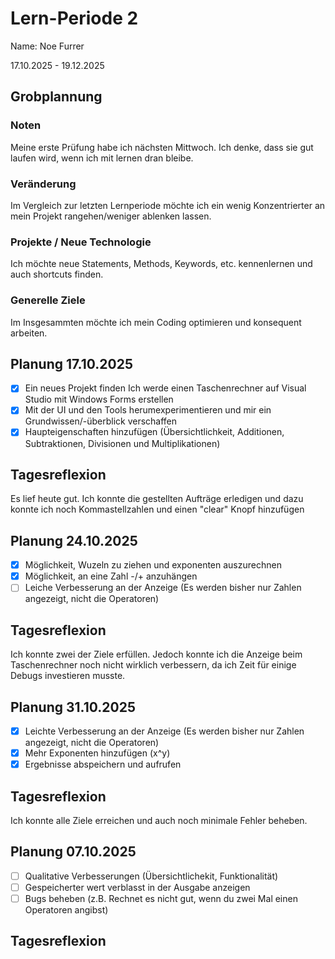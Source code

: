 # Lern-Periode 2
Name: Noe Furrer

17.10.2025 - 19.12.2025

## Grobplannung
### Noten
Meine erste Prüfung habe ich nächsten Mittwoch. Ich denke, dass sie gut laufen wird, wenn ich mit lernen dran bleibe.
### Veränderung
Im Vergleich zur letzten Lernperiode möchte ich ein wenig Konzentrierter an mein Projekt rangehen/weniger ablenken lassen.
### Projekte / Neue Technologie
Ich möchte neue Statements, Methods, Keywords, etc. kennenlernen und auch shortcuts finden.
### Generelle Ziele
Im Insgesammten möchte ich mein Coding optimieren und konsequent arbeiten.

## Planung 17.10.2025

- [x] Ein neues Projekt finden
      Ich werde einen Taschenrechner auf Visual Studio mit Windows Forms erstellen
- [x] Mit der UI und den Tools herumexperimentieren und mir ein Grundwissen/-überblick verschaffen
- [x] Haupteigenschaften hinzufügen (Übersichtlichkeit, Additionen, Subtraktionen, Divisionen und Multiplikationen)

## Tagesreflexion
Es lief heute gut. Ich konnte die gestellten Aufträge erledigen und dazu konnte ich noch Kommastellzahlen und einen "clear" Knopf hinzufügen

## Planung 24.10.2025

- [x] Möglichkeit, Wuzeln zu ziehen und exponenten auszurechnen
- [x] Möglichkeit, an eine Zahl -/+ anzuhängen
- [ ] Leiche Verbesserung an der Anzeige (Es werden bisher nur Zahlen angezeigt, nicht die Operatoren)

## Tagesreflexion
Ich konnte zwei der Ziele erfüllen. Jedoch konnte ich die Anzeige beim Taschenrechner noch nicht wirklich verbessern, da ich Zeit für einige Debugs investieren musste.

## Planung 31.10.2025

- [x] Leichte Verbesserung an der Anzeige (Es werden bisher nur Zahlen angezeigt, nicht die Operatoren)
- [x] Mehr Exponenten hinzufügen (x^y)
- [x] Ergebnisse abspeichern und aufrufen

## Tagesreflexion
Ich konnte alle Ziele erreichen und auch noch minimale Fehler beheben.

## Planung 07.10.2025

- [ ] Qualitative Verbesserungen (Übersichtlichekit, Funktionalität)
- [ ] Gespeicherter wert verblasst in der Ausgabe anzeigen
- [ ] Bugs beheben (z.B. Rechnet es nicht gut, wenn du zwei Mal einen Operatoren angibst)

## Tagesreflexion

